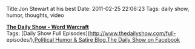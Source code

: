 Title:Jon Stewart at his best
Date: 2011-02-25 22:06:23
Tags: daily show, humor, thoughts, video

**[The Daily Show - Word Warcraft](http://www.thedailyshow.com/watch/thu-january-20-2011/word-warcraft)**  
Tags: [Daily Show Full Episodes](http://www.thedailyshow.com/full-
episodes/),[Political Humor & Satire
Blog](http://www.indecisionforever.com/),[The Daily Show on
Facebook](http://www.facebook.com/thedailyshow)

